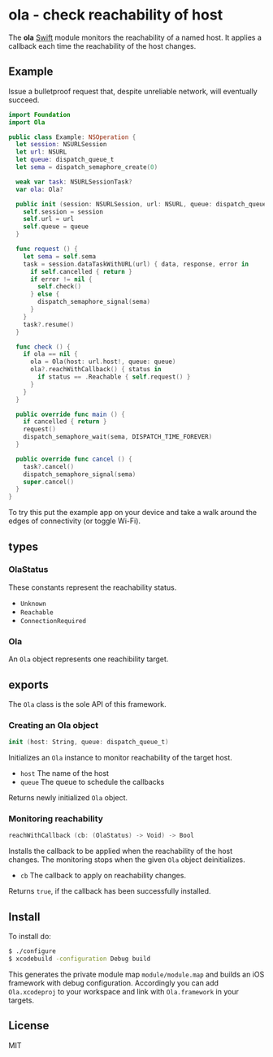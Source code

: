 
# ola - check reachability of host

The **ola** [Swift](https://developer.apple.com/swift/) module monitors the reachability of a named host. It applies a callback each time the reachability of the host changes.

## Example

Issue a bulletproof request that, despite unreliable network, will eventually succeed.

```swift
import Foundation
import Ola

public class Example: NSOperation {
  let session: NSURLSession
  let url: NSURL
  let queue: dispatch_queue_t
  let sema = dispatch_semaphore_create(0)

  weak var task: NSURLSessionTask?
  var ola: Ola?

  public init (session: NSURLSession, url: NSURL, queue: dispatch_queue_t) {
    self.session = session
    self.url = url
    self.queue = queue
  }

  func request () {
    let sema = self.sema
    task = session.dataTaskWithURL(url) { data, response, error in
      if self.cancelled { return }
      if error != nil {
        self.check()
      } else {
        dispatch_semaphore_signal(sema)
      }
    }
    task?.resume()
  }

  func check () {
    if ola == nil {
      ola = Ola(host: url.host!, queue: queue)
      ola?.reachWithCallback() { status in
        if status == .Reachable { self.request() }
      }
    }
  }

  public override func main () {
    if cancelled { return }
    request()
    dispatch_semaphore_wait(sema, DISPATCH_TIME_FOREVER)
  }

  public override func cancel () {
    task?.cancel()
    dispatch_semaphore_signal(sema)
    super.cancel()
  }
}
```

To try this put the example app on your device and take a walk around the edges of connectivity (or toggle Wi-Fi).

## types

### OlaStatus

These constants represent the reachability status.

- `Unknown`
- `Reachable`
- `ConnectionRequired`

### Ola

An `Ola` object represents one reachibility target.

## exports

The `Ola` class is the sole API of this framework.

### Creating an Ola object

```swift
init (host: String, queue: dispatch_queue_t)
```
Initializes an `Ola` instance to monitor reachability of the target host.

- `host` The name of the host
- `queue` The queue to schedule the callbacks

Returns newly initialized `Ola` object.

### Monitoring reachability

```swift
reachWithCallback (cb: (OlaStatus) -> Void) -> Bool
```
Installs the callback to be applied when the reachability of the host changes. The monitoring stops when the given `Ola` object deinitializes.

- `cb` The callback to apply on reachability changes.

Returns `true`, if the callback has been successfully installed.

## Install

To install do:

```bash
$ ./configure
$ xcodebuild -configuration Debug build
```
This generates the private module map `module/module.map` and builds an iOS framework with debug configuration. Accordingly you can add `Ola.xcodeproj` to your workspace and link with `Ola.framework` in your targets.

## License

MIT
